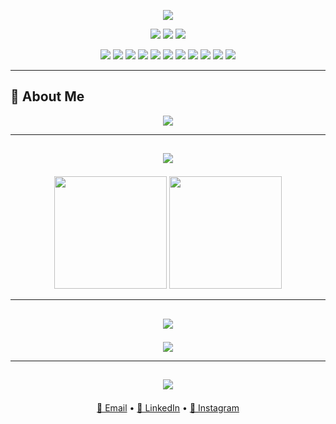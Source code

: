 <!-- 🌀 Typing Animation Header -->
<p align="center">
  <img src="https://readme-typing-svg.herokuapp.com?font=Fira+Code&size=26&pause=1000&color=00F7FF&center=true&vCenter=true&width=900&height=80&lines=Hey+%F0%9F%91%8B+I'm+Ramkishan+Rohila!;AI+Engineer+%7C+Prompt+Engineer+%7C+LLMOps+%7C+LangChain+%F0%9F%A7%91%E2%80%8D%F0%9F%92%BB;Building+AI+that+Talks+%F0%9F%94%AC+Thinks+%F0%9F%A7%AC+and+Learns+%F0%9F%A7%9E" />
</p>

<!-- 💫 Social Badges -->
<p align="center">
  <a href="mailto:ramkishannhr222@gmail.com"><img src="https://img.shields.io/badge/Gmail-D14836?style=for-the-badge&logo=gmail&logoColor=white" /></a>
  <a href="https://www.linkedin.com/in/ramkishanrohila"><img src="https://img.shields.io/badge/LinkedIn-0A66C2?style=for-the-badge&logo=linkedin&logoColor=white" /></a>
  <a href="https://instagram.com/ram_rohila"><img src="https://img.shields.io/badge/Instagram-E4405F?style=for-the-badge&logo=instagram&logoColor=white" /></a>
</p>

<!-- ⚒️ Skill Badges -->
<p align="center">
  <img src="https://img.shields.io/badge/Python-3776AB?style=for-the-badge&logo=python&logoColor=white" />
  <img src="https://img.shields.io/badge/TensorFlow-FF6F00?style=for-the-badge&logo=tensorflow&logoColor=white" />
  <img src="https://img.shields.io/badge/PyTorch-EE4C2C?style=for-the-badge&logo=pytorch&logoColor=white" />
  <img src="https://img.shields.io/badge/FastAPI-009688?style=for-the-badge&logo=fastapi&logoColor=white" />
  <img src="https://img.shields.io/badge/Flask-000000?style=for-the-badge&logo=flask&logoColor=white" />
  <img src="https://img.shields.io/badge/Docker-2496ED?style=for-the-badge&logo=docker&logoColor=white" />
  <img src="https://img.shields.io/badge/Git-F05032?style=for-the-badge&logo=git&logoColor=white" />
  <img src="https://img.shields.io/badge/VSCode-007ACC?style=for-the-badge&logo=visualstudiocode&logoColor=white" />
  <img src="https://img.shields.io/badge/Linux-FCC624?style=for-the-badge&logo=linux&logoColor=black" />
  <img src="https://img.shields.io/badge/GCP-4285F4?style=for-the-badge&logo=googlecloud&logoColor=white" />
  <img src="https://img.shields.io/badge/Vercel-000000?style=for-the-badge&logo=vercel&logoColor=white" />
</p>

---

## 🧠 About Me

<p align="center">
  <img src="https://readme-typing-svg.herokuapp.com?font=Fira+Code&size=22&pause=1200&color=00FFD1&center=true&vCenter=true&width=700&height=60&lines=Passionate+AI+Engineer+with+1%2B+years+of+experience;Specialized+in+Generative+AI,+LLMOps,+and+LangChain;Building+next-gen+intelligent+systems+and+voice+assistants;Always+learning+and+pushing+AI+boundaries+%F0%9F%A7%AC" />
</p>

---

## <p align="center"><img src="https://readme-typing-svg.herokuapp.com?font=Fira+Code&size=24&pause=1000&color=FF6F61&center=true&vCenter=true&width=400&height=40&lines=GitHub+Stats" /></p>

<p align="center">
  <img height="180em" src="https://github-readme-stats.vercel.app/api?username=ramkishan576&show_icons=true&theme=tokyonight&hide_border=true" />
  <img height="180em" src="https://github-readme-stats.vercel.app/api/top-langs/?username=ramkishan576&layout=compact&theme=tokyonight&hide_border=true" />
</p>

---

## <p align="center"><img src="https://readme-typing-svg.herokuapp.com?font=Fira+Code&size=24&pause=1000&color=42D9FF&center=true&vCenter=true&width=400&height=40&lines=Contribution+Graph" /></p>

<p align="center">
  <img src="https://github-profile-activity-graph.vercel.app/graph?username=ramkishan576&theme=react-dark&hide_border=true&area=true" />
</p>

---

## <p align="center"><img src="https://readme-typing-svg.herokuapp.com?font=Fira+Code&size=24&pause=1000&color=00FF94&center=true&vCenter=true&width=400&height=40&lines=Contact+Me" /></p>

<p align="center">
  <a href="mailto:ramkishannhr222@gmail.com">📩 Email</a> • 
  <a href="https://www.linkedin.com/in/ramkishanrohila">🔗 LinkedIn</a> • 
  <a href="https://instagram.com/ram_rohila">📸 Instagram</a>
</p>
